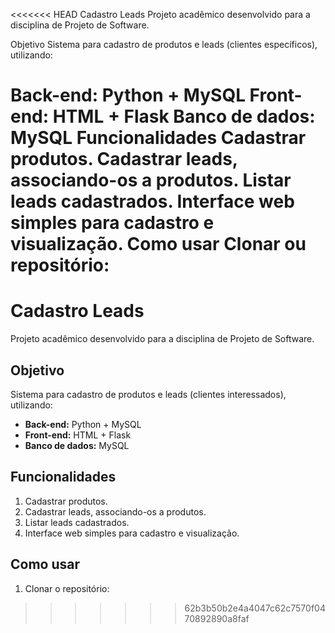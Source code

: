<<<<<<< HEAD
Cadastro Leads
Projeto acadêmico desenvolvido para a disciplina de Projeto de Software.

Objetivo
Sistema para cadastro de produtos e leads (clientes específicos), utilizando:

Back-end: Python + MySQL
Front-end: HTML + Flask
Banco de dados: MySQL
Funcionalidades
Cadastrar produtos.
Cadastrar leads, associando-os a produtos.
Listar leads cadastrados.
Interface web simples para cadastro e visualização.
Como usar
Clonar ou repositório:
=======
# Cadastro Leads

Projeto acadêmico desenvolvido para a disciplina de Projeto de Software.

## Objetivo
Sistema para cadastro de produtos e leads (clientes interessados), utilizando:

- **Back-end:** Python + MySQL  
- **Front-end:** HTML + Flask  
- **Banco de dados:** MySQL  

## Funcionalidades
1. Cadastrar produtos.  
2. Cadastrar leads, associando-os a produtos.  
3. Listar leads cadastrados.  
4. Interface web simples para cadastro e visualização.

## Como usar
1. Clonar o repositório:
>>>>>>> 62b3b50b2e4a4047c62c7570f0470892890a8faf
